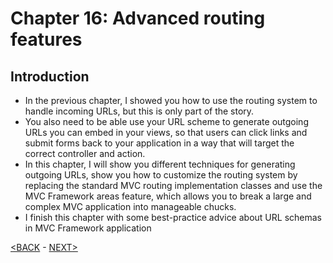 # Chapter 16: Advanced routing features

## Introduction

* In the previous chapter, I showed you how to use the routing system to handle incoming URLs, but this is only part of the story.
* You also need to be able use your URL scheme to generate outgoing URLs you can embed in your views, so that users can click links and submit forms back to your application in a way that will target the correct controller and action.
* In this chapter, I will show you different techniques for generating outgoing URLs, show you how to customize the routing system by replacing the standard MVC routing implementation classes and use the MVC Framework areas feature, which allows you to break a large and complex MVC application into manageable chucks.
* I finish this chapter with some best-practice advice about URL schemas in MVC Framework application

<!--
> SUMMARRY AND UPDATE ==========================
.
> CONTENTS =====================================
# Chapter 16: Advanced routing features
## Introduction
.
> GITHUB =====================================
https://github.com/deyran/pro-asp-net-mvc/blob/main/chapter-16/01-Introduction.md
.
> # ==========================================
#DotNet #csharp #csharpdotnet #dotnetcore #csharpdeveloper #dotnetdevelopers #aspnetcore #ASPNET #aspdotnet #IT #developer #TI #tecnologia #DevOps #desenvolvedor #programador #software #homeoffice #dev #tecnologiadainformacao #devs #code #programacao #programação #tecnologiadainformação #sistemasdeinformação #engenhariadesoftware #GitHub #ASPNETMVC #ASPNET #MVC #core #MVC #route #urlroute #urlroting #urlpatterns #RoutingSystem
-->

[<BACK](00-Content.md) - [NEXT>](01-Introduction.md)